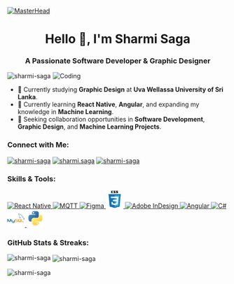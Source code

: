 [![MasterHead](https://user-images.githubusercontent.com/95478989/198955082-6e78ebb5-e1e4-49f9-8d32-6e5af3984dcd.gif)](https://AyshaShafan.io)
<h1 align="center">Hello 👋, I'm Sharmi Saga</h1>
<h3 align="center">A Passionate Software Developer & Graphic Designer</h3>

<img src="https://user-images.githubusercontent.com/59734313/157189039-c09b3e38-9f42-42c0-ab54-14f1574190a7.gif" align="right" alt="Coding" width="400">

<p align="left">
  <img src="https://komarev.com/ghpvc/?username=ayshashafan&label=Profile%20views&color=0e75b6&style=flat" alt="sharmi-saga" />
</p>

- 🔭 Currently studying **Graphic Design** at **Uva Wellassa University of Sri Lanka**.
- 🌱 Currently learning **React Native**, **Angular**, and expanding my knowledge in **Machine Learning**.
- 🤝 Seeking collaboration opportunities in **Software Development**, **Graphic Design**, and **Machine Learning Projects**.

<h3 align="left">Connect with Me:</h3>
<p align="left">
  <a href="https://linkedin.com/in/sharmi-saga" target="blank"><img align="center" src="https://raw.githubusercontent.com/rahuldkjain/github-profile-readme-generator/master/src/images/icons/Social/linked-in-alt.svg" alt="sharmi-saga" height="30" width="40" /></a>
  <a href="https://fb.com/sharmi.saga" target="blank"><img align="center" src="https://raw.githubusercontent.com/rahuldkjain/github-profile-readme-generator/master/src/images/icons/Social/facebook.svg" alt="sharmi.saga" height="30" width="40" /></a>
  <a href="https://www.instagram.com/beulah03/?next=%2F" target="blank"><img align="center" src="https://upload.wikimedia.org/wikipedia/commons/thumb/e/e7/Instagram_logo_2016.svg/1200px-Instagram_logo_2016.svg.png" alt="sharmi-saga" height="30" width="40" /></a>
</p>

<h3 align="left">Skills & Tools:</h3>
<p align="left">
  <a href="https://reactnative.dev" target="_blank" rel="noreferrer">
    <img src="https://upload.wikimedia.org/wikipedia/commons/a/a7/React-icon.svg" alt="React Native" width="40" height="40" />
  </a>
  <a href="https://www.deos-ag.com/en/blog/introduction-to-mqtt-the-messaging-protocol-for-the-internet-of-things/" target="_blank" rel="noreferrer">
    <img src="https://www.google.com/url?sa=i&url=https%3A%2F%2Fwww.deos-ag.com%2Fen%2Fblog%2Fintroduction-to-mqtt-the-messaging-protocol-for-the-internet-of-things%2F&psig=AOvVaw1L2gWV9iIi_Ik_jfzEY2kY&ust=1754328035504000&source=images&cd=vfe&opi=89978449&ved=0CBUQjRxqFwoTCMihvq6T744DFQAAAAAdAAAAABAE" alt="MQTT" width="40" height="40" />
  </a>
  <a href="https://www.figma.com/" target="_blank" rel="noreferrer">
    <img src="https://www.vectorlogo.zone/logos/figma/figma-icon.svg" alt="Figma" width="40" height="40" />
  </a>
  <a href="https://www.w3schools.com/css/" target="_blank" rel="noreferrer">
    <img src="https://raw.githubusercontent.com/devicons/devicon/master/icons/css3/css3-original-wordmark.svg" alt="CSS3" width="40" height="40" />
  </a>
  <a href="https://www.adobe.com/in/products/indesign.html" target="_blank" rel="noreferrer">
    <img src="https://upload.wikimedia.org/wikipedia/commons/a/a4/Adobe_InDesign_CC_icon.svg" alt="Adobe InDesign" width="40" height="40" />
  </a>
  <a href="https://angular.io/" target="_blank" rel="noreferrer">
    <img src="https://upload.wikimedia.org/wikipedia/commons/c/cf/Angular_full_color_logo.svg" alt="Angular" width="40" height="40" />
  </a>
  <a href="https://learn.microsoft.com/en-us/dotnet/csharp/" target="_blank" rel="noreferrer">
    <img src="https://upload.wikimedia.org/wikipedia/commons/6/64/C_Sharp_logo.svg" alt="C#" width="40" height="40" />
  </a>
  <a href="https://www.mysql.com/" target="_blank" rel="noreferrer">
    <img src="https://raw.githubusercontent.com/devicons/devicon/master/icons/mysql/mysql-original-wordmark.svg" alt="MySQL" width="40" height="40" />
  </a>
  <a href="https://www.python.org" target="_blank" rel="noreferrer">
    <img src="https://raw.githubusercontent.com/devicons/devicon/master/icons/python/python-original.svg" alt="Python" width="40" height="40" />
  </a>
</p>

<h3 align="left">GitHub Stats & Streaks:</h3>
<p><img align="left" src="https://github-readme-stats.vercel.app/api/top-langs?username=sharmi-saga&show_icons=true&locale=en&layout=compact" alt="sharmi-saga" /></p>

<p>&nbsp;<img align="center" src="https://github-readme-stats.vercel.app/api?username=sharmi-saga&show_icons=true&locale=en" alt="sharmi-saga" /></p>

<p><img align="center" src="https://github-readme-streak-stats.herokuapp.com/?user=sharmi-saga&" alt="sharmi-saga" /></p>
